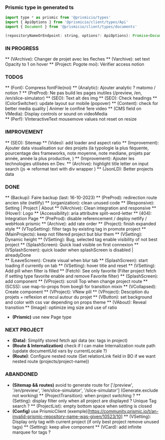### Prismic type in generated ts

```` javascript
import type * as prismic from '@prismicio/types'
import { ApiOptions } from '@prismicio/client/types/Api'
import { Document } from '@prismicio/client/types/documents'

(repositoryNameOrEndpoint: string, options?: ApiOptions): Promise<Document<AllDocumentTypes>>
````

### IN PROGRESS
** (VArchive): Changer de projet avec les fleches 
** (Varchive): set text Opacity to 1 on hover
** (Project: Pogote moi): Vérifier access notion 

### TODOS
** (Font): Compress fontFile(noi) 
** (Analytic): Ajouter analytic ? matomo / notion ?
** (PreProd): Ne pas build les pages inutiles (/preview, /en, /en/slice-simulator)
** (SEO): Text alt des img
** (SEO): Check headings
** (ColorSwitcher): update layout sur mobile (popover)
** (Content): check for better media quality | Animer le confiné 1ere video
** (CMS field on VMedia): Display controls or sound on videoMedia  
** (Perf): VInteractiveText mousemove values not reset on resize 

### IMPROVEMENT
** (SEO): Sitemap
** (Video): add loader and aspect ratio
** (Improvement): Ajouter data visualisation sur des projets (la typologie la plus féquente, pourcentage des frameworks, note moyenne, note mediane, projets par année, année la plus productive, ) 
** (Improvement): Ajouter les technologies utilisées en Dev. 
** (Archive): highlight title letter on input search (js => reformat text with div wrapper )
** (JsonLD): Better projects data 

### DONE
** (Backup): Faire backup (last: 16-10-2023)
** (PreProd): redirection route ancien site (netlify)
** (organization): clean unused code
** (Responsive): Setting | Project | About
** (VArchive): Clean integration and responsive
** (Hover): Logo
** (Accessibility): aria attributre split-word-letter 
** (404): Integration Page
** (PreProd): disable referencement / deploy netlify / webHook prismic 
** (Archive): add rate order
** (Project): finish expanded style
** (VTopSetting): filter tags by existing tag in promote project
** (MainProjects): keep not filtered project but blur them
** (VSetting): Dynamic height
** (VSetting): Bug, selected tag enable visibility of not best project
** (SplashScreen): Quick load visible on first connexion
** (VSplashScreen): quick loader when splashScreen is disabled | alreadyDone  
** (LeaveScreen): Create visual when blur tab 
** (SplashScreen): start loading if currently on tab
** (VSetting): hover title and reset
** (VSetting): Add pill when filter is filled
** (Fetch): See only favorite (Filter project fetch if setting type favorite enable and remove Favorite filter)
** (SplashScreen): add component 
** (VProject): scroll Top when change project route
** (SCSS): use map-to-props from boegli for transition mixin
** (VCollapsed): Create component
** (VProject): VNew pill
** (VProject): Desciption du projets + reflexion et recul autour du projet
** (VButton): set background and color with css var depending on props theme 
** (VAbout): Reveal transition
** (Image): optimize img size and use of ratio
* **(Prismic)** use new Page type

### NEXT PROJECT 
* **(Data)**: Simplify stored fetch api data (ex: tags in project)
* **(Route & Internalization)** check if I can make Internalization route path (update documentUid vars by currentLocale ?)
* **(Route)**: Configure nested route (Set relationLink field in BO if we want nested route (projects/project-name))

### ABANDONED
* **(Sitemap && routes)** avoid to generate route for ['/preview', '/en/preview', '/en/slice-simulator', '/slice-simulator'] (Generate.exclude not working)
** (ProjectTransition): when project switching ?
** (Setting): display filter only when all project are displayed ? Unique Tag search ?
** (ProjectList): empty bottom space when setting is closed
* **(Config)** use PrismicClient (exemple)[https://community.prismic.io/t/an-invalid-prismic-repository-name-was-given/10523/10]
** (VSetting): Display only tag with current project (if only best project remove unused tags)
** (Setting): keep alive component
** (VCard): add infinite marquee for tags ? 

